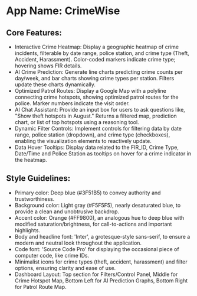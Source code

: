 # **App Name**: CrimeWise

## Core Features:

- Interactive Crime Heatmap: Display a geographic heatmap of crime incidents, filterable by date range, police station, and crime type (Theft, Accident, Harassment). Color-coded markers indicate crime type; hovering shows FIR details.
- AI Crime Prediction: Generate line charts predicting crime counts per day/week, and bar charts showing crime types per station. Filters update these charts dynamically.
- Optimized Patrol Routes: Display a Google Map with a polyline connecting crime hotspots, showing optimized patrol routes for the police. Marker numbers indicate the visit order.
- AI Chat Assistant: Provide an input box for users to ask questions like, "Show theft hotspots in August." Returns a filtered map, prediction chart, or list of top hotspots using a reasoning tool.
- Dynamic Filter Controls: Implement controls for filtering data by date range, police station (dropdown), and crime type (checkboxes), enabling the visualization elements to reactively update.
- Data Hover Tooltips: Display data related to the FIR_ID, Crime Type, Date/Time and Police Station as tooltips on hover for a crime indicator in the heatmap.

## Style Guidelines:

- Primary color: Deep blue (#3F51B5) to convey authority and trustworthiness.
- Background color: Light gray (#F5F5F5), nearly desaturated blue, to provide a clean and unobtrusive backdrop.
- Accent color: Orange (#FF9800), an analogous hue to deep blue with modified saturation/brightness, for call-to-actions and important highlights.
- Body and headline font: 'Inter', a grotesque-style sans-serif, to ensure a modern and neutral look throughout the application.
- Code font: 'Source Code Pro' for displaying the occasional piece of computer code, like crime IDs.
- Minimalist icons for crime types (theft, accident, harassment) and filter options, ensuring clarity and ease of use.
- Dashboard Layout: Top section for Filters/Control Panel, Middle for Crime Hotspot Map, Bottom Left for AI Prediction Graphs, Bottom Right for Patrol Route Map.